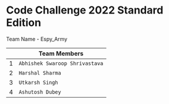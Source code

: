 # Code Challenge 2022 Standard Edition

Team Name - Espy_Army

| |Team Members|
|----------------|-
|1|`Abhishek Swaroop Shrivastava`          
|2| `Harshal Sharma`        
|3|`Utkarsh Singh`
|4|`Ashutosh Dubey`
